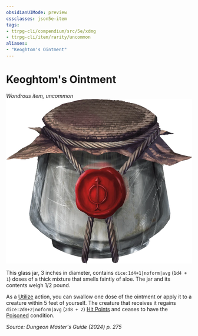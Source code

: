 ```yaml
---
obsidianUIMode: preview
cssclasses: json5e-item
tags:
- ttrpg-cli/compendium/src/5e/xdmg
- ttrpg-cli/item/rarity/uncommon
aliases: 
- "Keoghtom's Ointment"
---
```

# Keoghtom's Ointment
*Wondrous item, uncommon*  
![](3-Compendium/items/img/keoghtoms-ointment.webp#right)


This glass jar, 3 inches in diameter, contains `dice:1d4+1|noform|avg` (`1d4 + 1`) doses of a thick mixture that smells faintly of aloe. The jar and its contents weigh 1/2 pound.

As a [Utilize](3-Compendium/rules/actions.md#Utilize) action, you can swallow one dose of the ointment or apply it to a creature within 5 feet of yourself. The creature that receives it regains `dice:2d8+2|noform|avg` (`2d8 + 2`) [Hit Points](3-Compendium/rules/variant-rules/hit-points-xphb.md) and ceases to have the [Poisoned](3-Compendium/rules/conditions.md#Poisoned) condition.

*Source: Dungeon Master's Guide (2024) p. 275*
